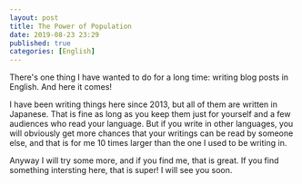 ```yaml
---
layout: post
title: The Power of Population
date: 2019-08-23 23:29
published: true
categories: [English]
---
```


There's one thing I have wanted to do for a long time: writing blog posts in English. And here it comes!

I have been writing things here since 2013, but all of them are written in Japanese. That is fine as long as you keep them just for yourself and a few audiences who read your language. But if you write in other languages, you will obviously get more chances that your writings can be read by someone else, and that is for me 10 times larger than the one I used to be writing in.

Anyway I will try some more, and if you find me, that is great. If you find something intersting here, that is super! I will see you soon.